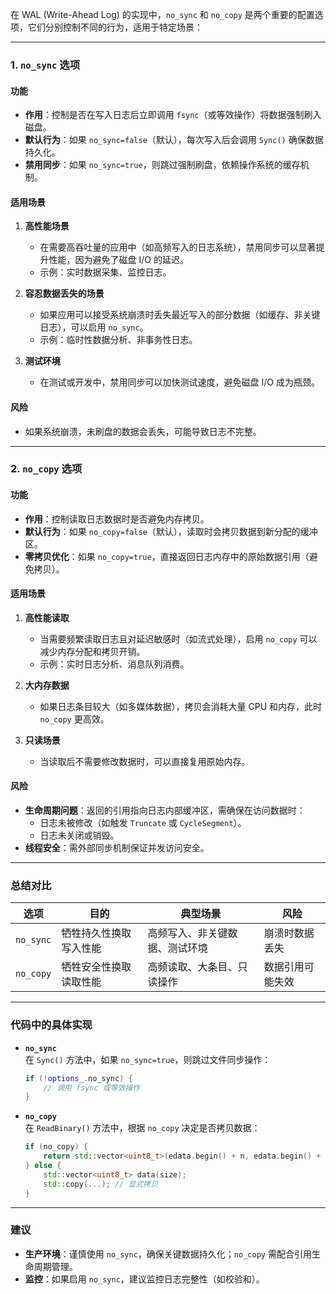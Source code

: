 在 WAL (Write-Ahead Log) 的实现中，`no_sync` 和 `no_copy` 是两个重要的配置选项，它们分别控制不同的行为，适用于特定场景：

---

### **1. `no_sync` 选项**
#### **功能**
- **作用**：控制是否在写入日志后立即调用 `fsync`（或等效操作）将数据强制刷入磁盘。
- **默认行为**：如果 `no_sync=false`（默认），每次写入后会调用 `Sync()` 确保数据持久化。
- **禁用同步**：如果 `no_sync=true`，则跳过强制刷盘，依赖操作系统的缓存机制。

#### **适用场景**
1. **高性能场景**  
   - 在需要高吞吐量的应用中（如高频写入的日志系统），禁用同步可以显著提升性能，因为避免了磁盘 I/O 的延迟。
   - 示例：实时数据采集、监控日志。

2. **容忍数据丢失的场景**  
   - 如果应用可以接受系统崩溃时丢失最近写入的部分数据（如缓存、非关键日志），可以启用 `no_sync`。
   - 示例：临时性数据分析、非事务性日志。

3. **测试环境**  
   - 在测试或开发中，禁用同步可以加快测试速度，避免磁盘 I/O 成为瓶颈。

#### **风险**
- 如果系统崩溃，未刷盘的数据会丢失，可能导致日志不完整。

---

### **2. `no_copy` 选项**
#### **功能**
- **作用**：控制读取日志数据时是否避免内存拷贝。
- **默认行为**：如果 `no_copy=false`（默认），读取时会拷贝数据到新分配的缓冲区。
- **零拷贝优化**：如果 `no_copy=true`，直接返回日志内存中的原始数据引用（避免拷贝）。

#### **适用场景**
1. **高性能读取**  
   - 当需要频繁读取日志且对延迟敏感时（如流式处理），启用 `no_copy` 可以减少内存分配和拷贝开销。
   - 示例：实时日志分析、消息队列消费。

2. **大内存数据**  
   - 如果日志条目较大（如多媒体数据），拷贝会消耗大量 CPU 和内存，此时 `no_copy` 更高效。

3. **只读场景**  
   - 当读取后不需要修改数据时，可以直接复用原始内存。

#### **风险**
- **生命周期问题**：返回的引用指向日志内部缓冲区，需确保在访问数据时：
  - 日志未被修改（如触发 `Truncate` 或 `CycleSegment`）。
  - 日志未关闭或销毁。
- **线程安全**：需外部同步机制保证并发访问安全。

---

### **总结对比**
| 选项       | 目的                          | 典型场景                          | 风险                     |
|------------|-------------------------------|-----------------------------------|--------------------------|
| `no_sync`  | 牺牲持久性换取写入性能        | 高频写入、非关键数据、测试环境    | 崩溃时数据丢失           |
| `no_copy`  | 牺牲安全性换取读取性能        | 高频读取、大条目、只读操作        | 数据引用可能失效         |

---

### **代码中的具体实现**
- **`no_sync`**  
  在 `Sync()` 方法中，如果 `no_sync=true`，则跳过文件同步操作：
  ```cpp
  if (!options_.no_sync) {
      // 调用 fsync 或等效操作
  }
  ```

- **`no_copy`**  
  在 `ReadBinary()` 方法中，根据 `no_copy` 决定是否拷贝数据：
  ```cpp
  if (no_copy) {
      return std::vector<uint8_t>(edata.begin() + n, edata.begin() + n + size); // 零拷贝
  } else {
      std::vector<uint8_t> data(size);
      std::copy(...); // 显式拷贝
  }
  ```

---

### **建议**
- **生产环境**：谨慎使用 `no_sync`，确保关键数据持久化；`no_copy` 需配合引用生命周期管理。
- **监控**：如果启用 `no_sync`，建议监控日志完整性（如校验和）。